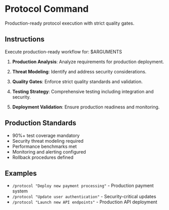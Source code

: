 # Protocol Command

Production-ready protocol execution with strict quality gates.

## Instructions

Execute production-ready workflow for: $ARGUMENTS

1. **Production Analysis**: Analyze requirements for production deployment.

2. **Threat Modeling**: Identify and address security considerations.

3. **Quality Gates**: Enforce strict quality standards and validation.

4. **Testing Strategy**: Comprehensive testing including integration and security.

5. **Deployment Validation**: Ensure production readiness and monitoring.

## Production Standards

- 90%+ test coverage mandatory
- Security threat modeling required
- Performance benchmarks met
- Monitoring and alerting configured
- Rollback procedures defined

## Examples

- `/protocol "Deploy new payment processing"` - Production payment system
- `/protocol "Update user authentication"` - Security-critical updates
- `/protocol "Launch new API endpoints"` - Production API deployment